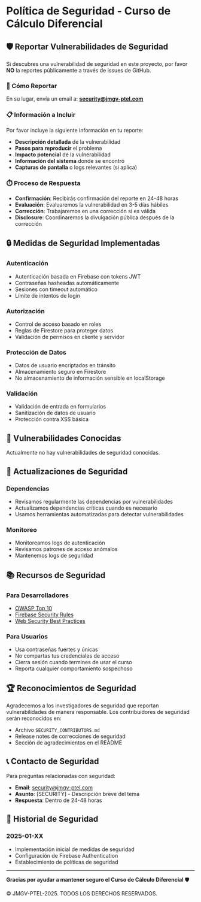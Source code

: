 # Política de Seguridad - Curso de Cálculo Diferencial

## 🛡️ Reportar Vulnerabilidades de Seguridad

Si descubres una vulnerabilidad de seguridad en este proyecto, por favor **NO** la reportes públicamente a través de issues de GitHub.

### 📧 Cómo Reportar

En su lugar, envía un email a: **security@jmgv-ptel.com**

### 📋 Información a Incluir

Por favor incluye la siguiente información en tu reporte:

- **Descripción detallada** de la vulnerabilidad
- **Pasos para reproducir** el problema
- **Impacto potencial** de la vulnerabilidad
- **Información del sistema** donde se encontró
- **Capturas de pantalla** o logs relevantes (si aplica)

### ⏱️ Proceso de Respuesta

- **Confirmación**: Recibirás confirmación del reporte en 24-48 horas
- **Evaluación**: Evaluaremos la vulnerabilidad en 3-5 días hábiles
- **Corrección**: Trabajaremos en una corrección si es válida
- **Disclosure**: Coordinaremos la divulgación pública después de la corrección

## 🔒 Medidas de Seguridad Implementadas

### Autenticación
- Autenticación basada en Firebase con tokens JWT
- Contraseñas hasheadas automáticamente
- Sesiones con timeout automático
- Límite de intentos de login

### Autorización
- Control de acceso basado en roles
- Reglas de Firestore para proteger datos
- Validación de permisos en cliente y servidor

### Protección de Datos
- Datos de usuario encriptados en tránsito
- Almacenamiento seguro en Firestore
- No almacenamiento de información sensible en localStorage

### Validación
- Validación de entrada en formularios
- Sanitización de datos de usuario
- Protección contra XSS básica

## 🚨 Vulnerabilidades Conocidas

Actualmente no hay vulnerabilidades de seguridad conocidas.

## 🔄 Actualizaciones de Seguridad

### Dependencias
- Revisamos regularmente las dependencias por vulnerabilidades
- Actualizamos dependencias críticas cuando es necesario
- Usamos herramientas automatizadas para detectar vulnerabilidades

### Monitoreo
- Monitoreamos logs de autenticación
- Revisamos patrones de acceso anómalos
- Mantenemos logs de seguridad

## 📚 Recursos de Seguridad

### Para Desarrolladores
- [OWASP Top 10](https://owasp.org/www-project-top-ten/)
- [Firebase Security Rules](https://firebase.google.com/docs/firestore/security/get-started)
- [Web Security Best Practices](https://developer.mozilla.org/en-US/docs/Web/Security)

### Para Usuarios
- Usa contraseñas fuertes y únicas
- No compartas tus credenciales de acceso
- Cierra sesión cuando termines de usar el curso
- Reporta cualquier comportamiento sospechoso

## 🏆 Reconocimientos de Seguridad

Agradecemos a los investigadores de seguridad que reportan vulnerabilidades de manera responsable. Los contribuidores de seguridad serán reconocidos en:

- Archivo `SECURITY_CONTRIBUTORS.md`
- Release notes de correcciones de seguridad
- Sección de agradecimientos en el README

## 📞 Contacto de Seguridad

Para preguntas relacionadas con seguridad:

- **Email**: security@jmgv-ptel.com
- **Asunto**: [SECURITY] - Descripción breve del tema
- **Respuesta**: Dentro de 24-48 horas

## 🔄 Historial de Seguridad

### 2025-01-XX
- Implementación inicial de medidas de seguridad
- Configuración de Firebase Authentication
- Establecimiento de políticas de seguridad

---

**Gracias por ayudar a mantener seguro el Curso de Cálculo Diferencial** 🛡️

© JMGV-PTEL-2025. TODOS LOS DERECHOS RESERVADOS.
